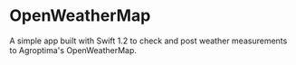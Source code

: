 # OpenWeatherMap

A simple app built with Swift 1.2 to check and post weather measurements to Agroptima's OpenWeatherMap.

